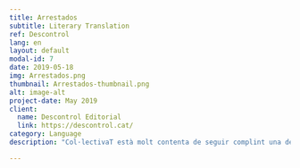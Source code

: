```yaml
---
title: Arrestados
subtitle: Literary Translation
ref: Descontrol
lang: en
layout: default
modal-id: 7
date: 2019-05-18
img: Arrestados.png
thumbnail: Arrestados-thumbnail.png
alt: image-alt
project-date: May 2019
client:
  name: Descontrol Editorial
  link: https://descontrol.cat/
category: Language
description: "Col·lectivaT està molt contenta de seguir complint una de les seves missions, que és connectar les dues ribes del Mediterrani facilitant l’accés a la cultura i al pensament crític. Aixi doncs, gràcies a la iniciativa i edició de Descontrol Editorial, dues sòcies nostres <b>Özgür Güneş</b> i <b>Pelin Doğan</b> van traduir del turc al castellà el llibre <a href='https://descontrol.cat/2019/05/08/prologo-arrestados/'><i>Arrestados: Notas de un periodista en una prisión turca</i></a> ('Tutuklandık', en turc) de Can Dündar, un periodista turc exiliat a Alemanya des de l’any 2016. <p><i>Arrestados</i> és el testimoni d’un periodista perseguit i empresonat per la «Justícia del Palau» construïda per Recep Tayyip Erdoğan. Can Dündar, el cap d'editorial del diari Cumhuriyet, i Erdem Gül, el redactor en cap del mateix diari a Ankara, van ser arrestats el 26 de novembre de 2015 per haver publicat «informació que hauria de romandre en secret» sobre el transport d’armes de Turquia al país veí Síria en camions de l'Organització Nacional d'Intel·ligència de Turquia (MIT). L'obra de Dündar és el testimoni d'un període molt convuls del país, escrita durant presó preventiva de 92 dies que, a més, obre les portes de la història “fosca” de Turquia als lectors castellanoparlants."

---
```

